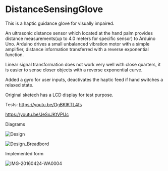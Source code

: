 # DistanceSensingGlove
This is a haptic guidance glove for visually impaired.

An ultrasonic distance sensor which located at the hand palm provides distance measurements(up to 4.0 meters for specific sensor) to Arduino Uno. Arduino drives a small unbalanced vibration motor with a simple amplifier, distance information transferred with a reverse exponential function. 

Linear signal transformation does not work very well with close quarters, it is easier to sense closer objects with a reverse exponential curve.

Added a gyro for user inputs, deactivates the haptic feed if hand switches a relaxed state.

Original sketech has a LCD display for test purpose.

Tests:
https://youtu.be/OgBKlKTL4fs

https://youtu.be/JeSxJKtVPUc

Diagrams

![Design](https://user-images.githubusercontent.com/28985966/126775627-03e1be77-84a2-4d69-a419-081964331378.png)

![Design_Breadbord](https://user-images.githubusercontent.com/28985966/126777317-b487df19-46eb-4d40-8bfc-4f9b605bd120.png)


Implemented form

![IMG-20160424-WA0004](https://user-images.githubusercontent.com/28985966/126776200-33cff45a-42f3-4475-9dd0-4d15587f7b87.jpeg)
